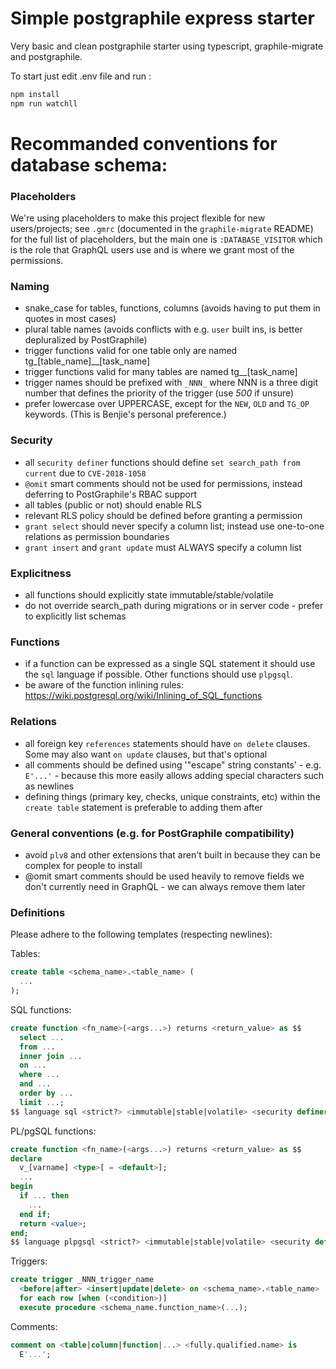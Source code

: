 # Simple postgraphile express starter

Very basic and clean postgraphile starter using typescript, graphile-migrate and postgraphile.

To start just edit .env file and run :

```bash
npm install
npm run watchll
```

# Recommanded conventions for database schema:

### Placeholders

We're using placeholders to make this project flexible for new users/projects; see `.gmrc` (documented in
the `graphile-migrate` README) for the full list of placeholders, but the main one is `:DATABASE_VISITOR` which is the
role that GraphQL users use and is where we grant most of the permissions.

### Naming

- snake_case for tables, functions, columns (avoids having to put them in quotes in most cases)
- plural table names (avoids conflicts with e.g. `user` built ins, is better depluralized by PostGraphile)
- trigger functions valid for one table only are named tg\_[table_name]\_\_[task_name]
- trigger functions valid for many tables are named tg\_\_[task_name]
- trigger names should be prefixed with `_NNN_` where NNN is a three digit number that defines the priority of the
  trigger (use _500_ if unsure)
- prefer lowercase over UPPERCASE, except for the `NEW`, `OLD` and `TG_OP`
  keywords. (This is Benjie's personal preference.)

### Security

- all `security definer` functions should define `set search_path from current`
  due to `CVE-2018-1058`
- `@omit` smart comments should not be used for permissions, instead deferring to PostGraphile's RBAC support
- all tables (public or not) should enable RLS
- relevant RLS policy should be defined before granting a permission
- `grant select` should never specify a column list; instead use one-to-one relations as permission boundaries
- `grant insert` and `grant update` must ALWAYS specify a column list

### Explicitness

- all functions should explicitly state immutable/stable/volatile
- do not override search_path during migrations or in server code - prefer to explicitly list schemas

### Functions

- if a function can be expressed as a single SQL statement it should use the
  `sql` language if possible. Other functions should use `plpgsql`.
- be aware of the function inlining rules:
  https://wiki.postgresql.org/wiki/Inlining_of_SQL_functions

### Relations

- all foreign key `references` statements should have `on delete` clauses. Some may also want `on update` clauses, but
  that's optional
- all comments should be defined using '"escape" string constants' - e.g.
  `E'...'` - because this more easily allows adding special characters such as newlines
- defining things (primary key, checks, unique constraints, etc) within the
  `create table` statement is preferable to adding them after

### General conventions (e.g. for PostGraphile compatibility)

- avoid `plv8` and other extensions that aren't built in because they can be complex for people to install
- @omit smart comments should be used heavily to remove fields we don't currently need in GraphQL - we can always remove
  them later

### Definitions

Please adhere to the following templates (respecting newlines):

Tables:

```sql
create table <schema_name>.<table_name> (
  ...
);
```

SQL functions:

```sql
create function <fn_name>(<args...>) returns <return_value> as $$
  select ...
  from ...
  inner join ...
  on ...
  where ...
  and ...
  order by ...
  limit ...;
$$ language sql <strict?> <immutable|stable|volatile> <security definer?> set search_path from current;
```

PL/pgSQL functions:

```sql
create function <fn_name>(<args...>) returns <return_value> as $$
declare
  v_[varname] <type>[ = <default>];
  ...
begin
  if ... then
    ...
  end if;
  return <value>;
end;
$$ language plpgsql <strict?> <immutable|stable|volatile> <security definer?> set search_path from current;
```

Triggers:

```sql
create trigger _NNN_trigger_name
  <before|after> <insert|update|delete> on <schema_name>.<table_name>
  for each row [when (<condition>)]
  execute procedure <schema_name.function_name>(...);
```

Comments:

```sql
comment on <table|column|function|...> <fully.qualified.name> is
  E'...';
```

